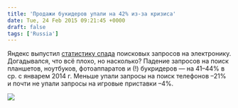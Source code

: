 ```yaml
---
title: 'Продажи букидеров упали на 42% из-за кризиса'
date: Tue, 24 Feb 2015 09:21:45 +0000
draft: false
tags: ['Russia']
---
```


Яндекс выпустил [статистику спада](http://company.yandex.ru/researches/figures/2015/ya_market_prices.xml) поисковых запросов на электронику. Догадывался, что всё плохо, но насколько? Падение запросов на поиск планшетов, ноутбуков, фотоаппаратов и (!) букридеров — на 41–44% в ср. с январем 2014 г. Меньше упали запросы на поиск телефонов –21% и почти не упали запросы на игровые приставки –4%.

![](/img/wpid-PastedGraphic-2015-02-24-12-21.png)
